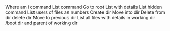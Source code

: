 Where am i command
List command
Go to root
List with details
List hidden command
List users of files as numbers
Create dir
Move into dir
Delete from dir
delete dir 
Move to previous dir
List all files with details in working dir /boot dir and parent of working dir 
